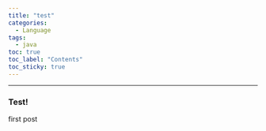 ```yaml
---
title: "test"
categories:
  - Language
tags:
  - java
toc: true
toc_label: "Contents"
toc_sticky: true
---
```


---
### Test!
first post
